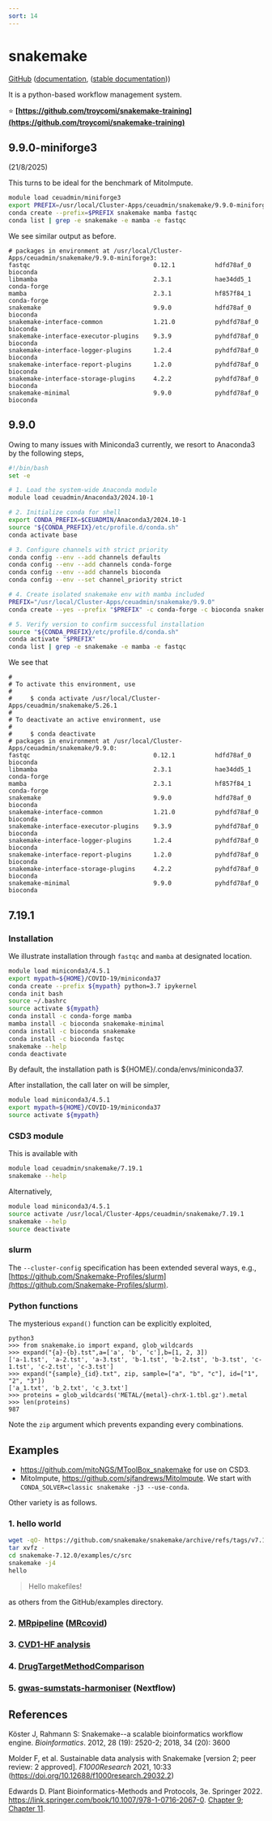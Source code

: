 ```yaml
---
sort: 14
---
```


# snakemake

[GitHub](https://github.com/snakemake/snakemake) ([documentation](https://snakemake.github.io/), ([stable documentation](https://snakemake.readthedocs.io/en/stable/)))

It is a python-based workflow management system.

:star: **[https://github.com/troycomi/snakemake-training](https://github.com/troycomi/snakemake-training)**

## 9.9.0-miniforge3

(21/8/2025)

This turns to be ideal for the benchmark of MitoImpute.

```bash
module load ceuadmin/miniforge3
export PREFIX=/usr/local/Cluster-Apps/ceuadmin/snakemake/9.9.0-miniforge3
conda create --prefix=$PREFIX snakemake mamba fastqc
conda list | grep -e snakemake -e mamba -e fastqc
```

We see similar output as before.

```
# packages in environment at /usr/local/Cluster-Apps/ceuadmin/snakemake/9.9.0-miniforge3:
fastqc                                  0.12.1           hdfd78af_0            bioconda
libmamba                                2.3.1            hae34dd5_1            conda-forge
mamba                                   2.3.1            hf857f84_1            conda-forge
snakemake                               9.9.0            hdfd78af_0            bioconda
snakemake-interface-common              1.21.0           pyhdfd78af_0          bioconda
snakemake-interface-executor-plugins    9.3.9            pyhdfd78af_0          bioconda
snakemake-interface-logger-plugins      1.2.4            pyhdfd78af_0          bioconda
snakemake-interface-report-plugins      1.2.0            pyhdfd78af_0          bioconda
snakemake-interface-storage-plugins     4.2.2            pyhdfd78af_0          bioconda
snakemake-minimal                       9.9.0            pyhdfd78af_0          bioconda
```

## 9.9.0

Owing to many issues with Miniconda3 currently, we resort to Anaconda3 by the following steps,

```bash
#!/bin/bash
set -e

# 1. Load the system-wide Anaconda module
module load ceuadmin/Anaconda3/2024.10-1

# 2. Initialize conda for shell
export CONDA_PREFIX=$CEUADMIN/Anaconda3/2024.10-1
source "${CONDA_PREFIX}/etc/profile.d/conda.sh"
conda activate base

# 3. Configure channels with strict priority
conda config --env --add channels defaults
conda config --env --add channels conda-forge
conda config --env --add channels bioconda
conda config --env --set channel_priority strict

# 4. Create isolated snakemake env with mamba included
PREFIX="/usr/local/Cluster-Apps/ceuadmin/snakemake/9.9.0"
conda create --yes --prefix "$PREFIX" -c conda-forge -c bioconda snakemake mamba fastqc

# 5. Verify version to confirm successful installation
source "${CONDA_PREFIX}/etc/profile.d/conda.sh"
conda activate "$PREFIX"
conda list | grep -e snakemake -e mamba -e fastqc
```

We see that

```
#
# To activate this environment, use
#
#     $ conda activate /usr/local/Cluster-Apps/ceuadmin/snakemake/5.26.1
#
# To deactivate an active environment, use
#
#     $ conda deactivate
# packages in environment at /usr/local/Cluster-Apps/ceuadmin/snakemake/9.9.0:
fastqc                                  0.12.1           hdfd78af_0            bioconda
libmamba                                2.3.1            hae34dd5_1            conda-forge
mamba                                   2.3.1            hf857f84_1            conda-forge
snakemake                               9.9.0            hdfd78af_0            bioconda
snakemake-interface-common              1.21.0           pyhdfd78af_0          bioconda
snakemake-interface-executor-plugins    9.3.9            pyhdfd78af_0          bioconda
snakemake-interface-logger-plugins      1.2.4            pyhdfd78af_0          bioconda
snakemake-interface-report-plugins      1.2.0            pyhdfd78af_0          bioconda
snakemake-interface-storage-plugins     4.2.2            pyhdfd78af_0          bioconda
snakemake-minimal                       9.9.0            pyhdfd78af_0          bioconda
```

## 7.19.1

### Installation

We illustrate installation through `fastqc` and `mamba` at designated location.

```bash
module load miniconda3/4.5.1
export mypath=${HOME}/COVID-19/miniconda37
conda create --prefix ${mypath} python=3.7 ipykernel
conda init bash
source ~/.bashrc
source activate ${mypath}
conda install -c conda-forge mamba
mamba install -c bioconda snakemake-minimal
conda install -c bioconda snakemake
conda install -c bioconda fastqc
snakemake --help
conda deactivate
```

By default, the installation path is ${HOME}/.conda/envs/miniconda37.

After installation, the call later on will be simpler,

```bash
module load miniconda3/4.5.1
export mypath=${HOME}/COVID-19/miniconda37
source activate ${mypath}
```

### CSD3 module

This is available with

```bash
module load ceuadmin/snakemake/7.19.1
snakemake --help
```

Alternatively,

```bash
module load miniconda3/4.5.1
source activate /usr/local/Cluster-Apps/ceuadmin/snakemake/7.19.1
snakemake --help
source deactivate
```

### slurm

The `--cluster-config` specification has been extended several ways, e.g., [https://github.com/Snakemake-Profiles/slurm](https://github.com/Snakemake-Profiles/slurm).

### Python functions

The mysterious `expand()` function can be explicitly exploited,

```
python3
>>> from snakemake.io import expand, glob_wildcards
>>> expand("{a}-{b}.tst",a=['a', 'b', 'c'],b=[1, 2, 3])
['a-1.tst', 'a-2.tst', 'a-3.tst', 'b-1.tst', 'b-2.tst', 'b-3.tst', 'c-1.tst', 'c-2.tst', 'c-3.tst']
>>> expand("{sample}_{id}.txt", zip, sample=["a", "b", "c"], id=["1", "2", "3"])
['a_1.txt', 'b_2.txt', 'c_3.txt']
>>> proteins = glob_wildcards('METAL/{metal}-chrX-1.tbl.gz').metal
>>> len(proteins)
987
```

Note the `zip` argument which prevents expanding every combinations.

## Examples

- <https://github.com/mitoNGS/MToolBox_snakemake> for use on CSD3.
- MitoImpute, <https://github.com/sjfandrews/MitoImpute>. We start with `CONDA_SOLVER=classic snakemake -j3 --use-conda`.

Other variety is as follows.

### 1. hello world

```bash
wget -qO- https://github.com/snakemake/snakemake/archive/refs/tags/v7.12.0.tar.gz | \
tar xvfz -
cd snakemake-7.12.0/examples/c/src
snakemake -j4
hello
```

> Hello makefiles!

as others from the GitHub/examples directory.

### 2. [MRpipeline](https://github.com/marcoralab/MRPipeline) ([MRcovid](https://github.com/marcoralab/MRcovid))

### 3. [CVD1-HF analysis](https://github.com/alhenry/cvd1-hf)

### 4. [DrugTargetMethodComparison](https://github.com/masadler/DrugTargetMethodComparison)

### 5. [gwas-sumstats-harmoniser](https://github.com/EBISPOT/gwas-sumstats-harmoniser) (Nextflow)

## References

Köster J, Rahmann S: Snakemake--a scalable bioinformatics workflow engine. _Bioinformatics_. 2012, 28 (19): 2520-2; 2018, 34 (20): 3600

Molder F, et al. Sustainable data analysis with Snakemake [version 2; peer review: 2 approved]. _F1000Research_ 2021, 10:33 (<https://doi.org/10.12688/f1000research.29032.2>)

Edwards D. Plant Bioinformatics-Methods and Protocols, 3e. Springer 2022. <https://link.springer.com/book/10.1007/978-1-0716-2067-0>. [Chapter 9](https://link.springer.com/protocol/10.1007/978-1-0716-2067-0_9); [Chapter 11](https://link.springer.com/protocol/10.1007/978-1-0716-2067-0_11).
